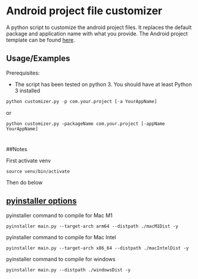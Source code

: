 # Android project file customizer

A python script to customize the android project files. It replaces the default package and application name with what you provide. 
The Android project template can be found [here](https://github.com/Ifeo-A/AndroidProjectTemplate).


## Usage/Examples

Prerequisites:
- The script has been tested on python 3. You should have at least Python 3 installed

```python
python customizer.py -p com.your.project [-a YourAppName]
```
or
```
python customizer.py -packageName com.your.project [-appName YourAppName]
```

#
##Notes

First activate venv
```
source venv/bin/activate
```

Then do below


[pyinstaller options](https://pyinstaller.org/en/v5.7.0/usage.html?highlight=target_arch#cmdoption-target-architecture
)
----------
pyinstaller command to compile for Mac M1 
```angular2html
pyinstaller main.py --target-arch arm64 --distpath ./macM1Dist -y
```

pyinstaller command to compile for Mac Intel
```
pyinstaller main.py --target-arch x86_64 --distpath ./macIntelDist -y
```

pyinstaller command to compile for windows
```
pyinstaller main.py --distpath ./windowsDist -y

```






